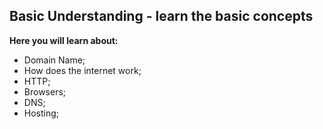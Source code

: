 ## Basic Understanding - learn the basic concepts

**Here you will learn about:**

- Domain Name;
- How does the internet work;
- HTTP;
- Browsers;
- DNS;
- Hosting;

